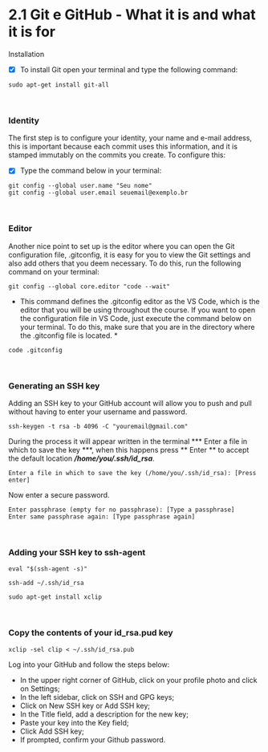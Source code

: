 # 2.1 Git e GitHub - What it is and what it is for

Installation
- [x] To install Git open your terminal and type the following command:
```
sudo apt-get install git-all
```

<br> 

### Identity
The first step is to configure your identity, your name and e-mail address, this is important because each commit uses this information, and it is stamped immutably on the commits you create. To configure this:
- [x] Type the command below in your terminal:
```
git config --global user.name "Seu nome"
git config --global user.email seuemail@exemplo.br
```

<br> 

### Editor
Another nice point to set up is the editor where you can open the Git configuration file, .gitconfig, it is easy for you to view the Git settings and also add others that you deem necessary. To do this, run the following command on your terminal:
```
git config --global core.editor "code --wait"
```
* This command defines the .gitconfig editor as the VS Code, which is the editor that you will be using throughout the course. If you want to open the configuration file in VS Code, just execute the command below on your terminal. To do this, make sure that you are in the directory where the .gitconfig file is located. *
```
code .gitconfig
```

<br>

### Generating an SSH key
Adding an SSH key to your GitHub account will allow you to push and pull without having to enter your username and password.
```
ssh-keygen -t rsa -b 4096 -C "youremail@gmail.com"
```

During the process it will appear written in the terminal *** Enter a file in which to save the key ***, when this happens press ** Enter ** to accept the default location ***/home/you/.ssh/id_rsa***.
```
Enter a file in which to save the key (/home/you/.ssh/id_rsa): [Press enter]
```

Now enter a secure password.
```
Enter passphrase (empty for no passphrase): [Type a passphrase]
Enter same passphrase again: [Type passphrase again]
```

<br>

### Adding your SSH key to ssh-agent
```
eval "$(ssh-agent -s)"
```

```
ssh-add ~/.ssh/id_rsa
```

```
sudo apt-get install xclip
```

<br>

### Copy the contents of your id_rsa.pud key
```
xclip -sel clip < ~/.ssh/id_rsa.pub
```

Log into your GitHub and follow the steps below:
* In the upper right corner of GitHub, click on your profile photo and click on Settings;
* In the left sidebar, click on SSH and GPG keys;
* Click on New SSH key or Add SSH key;
* In the Title field, add a description for the new key;
* Paste your key into the Key field;
* Click Add SSH key;
* If prompted, confirm your Github password.
